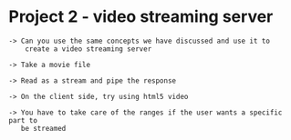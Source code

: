 # Project 2 - video streaming server

    -> Can you use the same concepts we have discussed and use it to 
        create a video streaming server

    -> Take a movie file 

    -> Read as a stream and pipe the response

    -> On the client side, try using html5 video 

    -> You have to take care of the ranges if the user wants a specific part to 
       be streamed
